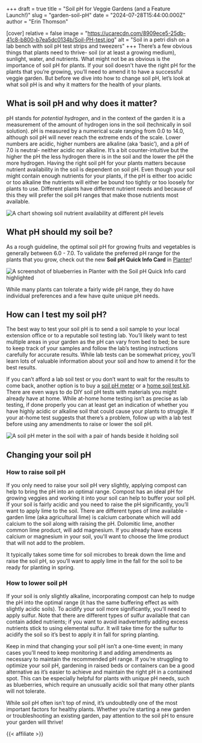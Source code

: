 +++
draft = true
title = "Soil pH for Veggie Gardens (and a Feature Launch!)"
slug = "garden-soil-pH"
date = "2024-07-28T15:44:00.000Z"
author = "Erin Thomson"

[cover]
relative = false
image = "https://ucarecdn.com/8909ece5-25db-41c8-b800-b7ea5dc0134b/Soil-PH-test.jpg"
alt = "Soil in a petri dish on a lab bench with soil pH test strips and tweezers"
+++
There’s a few obvious things that plants need to thrive- soil (or at least a growing medium), sunlight, water, and nutrients. What might not be as obvious is the importance of soil pH for plants. If your soil doesn't have the right pH for the plants that you’re growing, you’ll need to amend it to have a successful veggie garden. But before we dive into how to change soil pH, let’s look at what soil pH is and why it matters for the health of your plants.

## What is soil pH and why does it matter?

pH stands for *potential hydrogen*, and in the context of the garden it is a measurement of the amount of hydrogen ions in the soil (technically in soil solution). pH is measured by a numerical scale ranging from 0.0 to 14.0, although soil pH will never reach the extreme ends of the scale. Lower numbers are acidic, higher numbers are alkaline (aka ‘basic’), and a pH of 7.0 is neutral- neither acidic nor alkaline. It’s a bit counter-intuitive but the higher the pH the less hydrogen there is in the soil and the lower the pH the more hydrogen. Having the right soil pH for your plants matters because nutrient availability in the soil is dependent on soil pH. Even though your soil might contain enough nutrients for your plants, if the pH is either too acidic or too alkaline the nutrients will either be bound too tightly or too loosely for plants to use. Different plants have different nutrient needs and because of this they will prefer the soil pH ranges that make those nutrients most available.

![A chart showing soil nutrient availability at different pH levels](https://ucarecdn.com/b4e45b50-7a33-4252-8d90-4631b6601a26/Soil-pH-chart.jpg)

## What pH should my soil be?

As a rough guideline, the optimal soil pH for growing fruits and vegetables is generally between 6.0 - 7.0. To validate the preferred pH range for the plants that you grow, check out the new **Soil pH Quick Info Card** in [Planter](https://planter.garden/gardens)! 

![A screenshot of blueberries in Planter with the Soil pH Quick Info card highlighted](https://ucarecdn.com/c9e4f1e8-1dfd-4057-bd38-d430d0cd6f23/Blueberries_pH_Planter.jpg)

While many plants can tolerate a fairly wide pH range, they do have individual preferences and a few have quite unique pH needs.

## How can I test my soil pH?

The best way to test your soil pH is to send a soil sample to your local extension office or to a reputable soil testing lab. You’ll likely want to test multiple areas in your garden as the pH can vary from bed to bed; be sure to keep track of your samples and follow the lab’s testing instructions carefully for accurate results. While lab tests can be somewhat pricey, you’ll learn lots of valuable information about your soil and how to amend it for the best results.

If you can’t afford a lab soil test or you don’t want to wait for the results to come back, another option is to buy a [soil pH meter](https://www.amazon.com/s?k=soil+pH+meter) or a [home soil test kit](https://www.amazon.com/Luster-Leaf-Rapitest-Soil-1602/dp/B01HQXF0PS). There are even ways to do DIY soil pH tests with materials you might already have at home. While at-home home testing isn’t as precise as lab testing, if done properly you can at least get an indication of whether you have highly acidic or alkaline soil that could cause your plants to struggle. If your at-home test suggests that there’s a problem, follow up with a lab test before using any amendments to raise or lower the soil pH.

![A soil pH meter in the soil with a pair of hands beside it holding soil](https://ucarecdn.com/4c218549-69bc-4f99-8ede-500deb231cc6/Soil-pH-meter.jpg)

## Changing your soil pH

### How to raise soil pH

If you only need to raise your soil pH very slightly, applying compost can help to bring the pH into an optimal range. Compost has an ideal pH for growing veggies and working it into your soil can help to buffer your soil pH. If your soil is fairly acidic and you need to raise the pH significantly, you’ll want to apply lime to the soil. There are different types of lime available - garden lime (aka agricultural lime) is calcium carbonate which will add calcium to the soil along with raising the pH. Dolomitic lime, another common lime product, will add magnesium. If you already have excess calcium or magnesium in your soil, you'll want to choose the lime product that will not add to the problem.

It typically takes some time for soil microbes to break down the lime and raise the soil pH, so you’ll want to apply lime in the fall for the soil to be ready for planting in spring.

### How to lower soil pH

If your soil is only slightly alkaline, incorporating compost can help to nudge the pH into the optimal range (it has the same buffering effect as with slightly acidic soils). To acidify your soil more significantly, you’ll need to apply sulfur. Note that there are different types of sulfur available that can contain added nutrients; if you want to avoid inadvertently adding excess nutrients stick to using elemental sulfur. It will take time for the sulfur to acidify the soil so it’s best to apply it in fall for spring planting.

Keep in mind that changing your soil pH isn’t a one-time event; in many cases you’ll need to keep monitoring it and adding amendments as necessary to maintain the recommended pH range. If you’re struggling to optimize your soil pH, gardening in raised beds or containers can be a good alternative as it’s easier to achieve and maintain the right pH in a contained spot. This can be especially helpful for plants with unique pH needs, such as blueberries, which require an unusually acidic soil that many other plants will not tolerate.

While soil pH often isn’t top of mind, it’s undoubtedly one of the most important factors for healthy plants. Whether you’re starting a new garden or troubleshooting an existing garden, pay attention to the soil pH to ensure your garden will thrive!

{{< affiliate >}}
